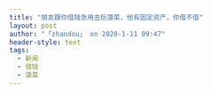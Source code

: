 ```yaml
---
title: "朋友跟你借钱急用去玩菠菜，他有固定资产，你借不借"
layout: post
author: "「zhandou」 on 2020-1-11 09:47"
header-style: text
tags:
  - 新闻
  - 借钱
  - 菠菜
---
```


<head></head>
<body>
 <br>
</body>


